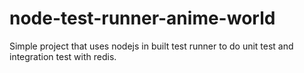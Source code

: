 # node-test-runner-anime-world
Simple project that uses nodejs in built test runner to do unit test and integration test with redis.
